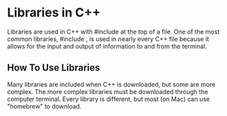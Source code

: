 # Libraries in C++

Libraries are used in C++ with #include <libraryName> at the top of a file. One of the most common libraries, #include <iostream>, is used in nearly every C++ file because it allows for the input and output of information to and from the terminal. 

## How To Use Libraries

Many libraries are included when C++ is downloaded, but some are more complex. The more complex libraries must be downloaded through the computer terminal. Every library is different, but most (on Mac) can use "homebrew" to download. 
